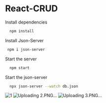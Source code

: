 # React-CRUD

Install dependencies

```bash
  npm install
```

Install Json-Server

```bash
 npm i json-server
```

Start the server

```bash
  npm start
```

Start the json-server

```bash
  npx json-server --watch db.json
```



![1](https://user-images.githubusercontent.com/88663001/179323545-f26defee-c75f-4b5e-b17e-9932643e9f91.PNG)
![Uploading 2.PNG…]()
![Uploading 3.PNG…]()
